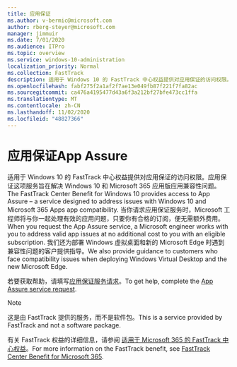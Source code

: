 ```yaml
---
title: 应用保证
ms.author: v-bermic@microsoft.com
author: rberg-steyer@microsoft.com
manager: jimmuir
ms.date: 7/01/2020
ms.audience: ITPro
ms.topic: overview
ms.service: windows-10-administration
localization_priority: Normal
ms.collection: FastTrack
description: 适用于 Windows 10 的 FastTrack 中心权益提供对应用保证的访问权限。应用保证这项服务旨在解决 Windows 10 和 Microsoft 365 应用版应用兼容性问题。
ms.openlocfilehash: fabf275f2a1af2f7ae13e049fb87f221f7fa82ac
ms.sourcegitcommit: ca476a4195477d43a6f3a212bf27bfe473cc1ffa
ms.translationtype: MT
ms.contentlocale: zh-CN
ms.lasthandoff: 11/02/2020
ms.locfileid: "48827366"
---
```

# <a name="app-assure"></a><span data-ttu-id="4945d-103">应用保证</span><span class="sxs-lookup"><span data-stu-id="4945d-103">App Assure</span></span>

<span data-ttu-id="4945d-104">适用于 Windows 10 的 FastTrack 中心权益提供对应用保证的访问权限。应用保证这项服务旨在解决 Windows 10 和 Microsoft 365 应用版应用兼容性问题。</span><span class="sxs-lookup"><span data-stu-id="4945d-104">The FastTrack Center Benefit for Windows 10 provides access to App Assure – a service designed to address issues with Windows 10 and Microsoft 365 Apps app compatibility.</span></span> <span data-ttu-id="4945d-105">当你请求应用保证服务时，Microsoft 工程师将与你一起处理有效的应用问题，只要你有合格的订阅，便无需额外费用。</span><span class="sxs-lookup"><span data-stu-id="4945d-105">When you request the App Assure service, a Microsoft engineer works with you to address valid app issues at no additional cost to you with an eligible subscription.</span></span> <span data-ttu-id="4945d-106">我们还为部署 Windows 虚拟桌面和新的 Microsoft Edge 时遇到兼容性问题的客户提供指导。</span><span class="sxs-lookup"><span data-stu-id="4945d-106">We also provide guidance to customers who face compatibility issues when deploying Windows Virtual Desktop and the new Microsoft Edge.</span></span> 

<span data-ttu-id="4945d-107">若要获取帮助，请填写[应用保证服务请求](https://go.microsoft.com/fwlink/?linkid=2022721)。</span><span class="sxs-lookup"><span data-stu-id="4945d-107">To get help, complete the [App Assure service request](https://go.microsoft.com/fwlink/?linkid=2022721).</span></span>

  > [!NOTE]
> <span data-ttu-id="4945d-108">这是由 FastTrack 提供的服务，而不是软件包。</span><span class="sxs-lookup"><span data-stu-id="4945d-108">This is a service provided by FastTrack and not a software package.</span></span>

<span data-ttu-id="4945d-109">有关 FastTrack 权益的详细信息，请参阅 [适用于 Microsoft 365 的 FastTrack 中心权益](introduction.md)。</span><span class="sxs-lookup"><span data-stu-id="4945d-109">For more information on the FastTrack benefit, see [FastTrack Center Benefit for Microsoft 365](introduction.md).</span></span>